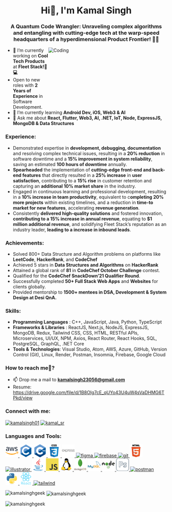 <h1 align="center">Hi👋, I'm Kamal Singh</h1>
<h3 align="center">A Quantum Code Wrangler: Unraveling complex algorithms and entangling with cutting-edge tech at the warp-speed headquarters of a hyperdimensional Product Frontier! 🚀🔬</h3>

<img align="right" alt="Coding" width="370" height="180" src="https://cdn.dribbble.com/users/1162077/screenshots/3848914/programmer.gif">

- 🔭 I’m currently working on **Cool Tech Products** at **Fleet Stack!🚀💻**
- Open to new roles with **2 Years of Experience** in Software Development.
- 🌱 I’m currently learning **Android Dev, iOS, Web3 & AI**
- 💬 Ask me about **React, Flutter, Web3, AI, .NET, IoT, Node, ExpressJS, MongoDB & Data Structures**

<h3 align="left">Experience:</h3>

- Demonstrated expertise in **development, debugging, documentation** and resolving complex technical issues, resulting in a **20% reduction** in software downtime and a **15% improvement in system reliability**, saving an estimated **100 hours of downtime** annually.
- **Spearheaded** the implementation of **cutting-edge front-end and back-end features** that directly resulted in a **25% increase** in **user satisfaction**, contributing to a **15% rise** in customer retention and capturing an **additional 10% market share** in the industry.
- Engaged in continuous learning and professional development, resulting in a **10% increase in team productivity**, equivalent to c**ompleting 20% more projects** within existing timelines, and a reduction in **time-to market for new features**, accelerating **revenue generation**.
- Consistently **delivered high-quality solutions** and fostered innovation, **contributing to a 15% increase in annual revenue**, equating to **$1 million additional revenue**, and solidifying Fleet Stack’s reputation as an industry leader, **leading to a increase in inbound leads**.

<h3 align="left">Achievements:</h3>

- Solved 800+ Data Structure and Algorithm problems on platforms like **LeetCode**, **HackerRank**, and **CodeChef**
- Achieved 5 stars in **Data Structures and Algorithms** on **HackerRank**
- Attained a global rank of **81** in **CodeChef October Challenge** contest.
- Qualified for the **CodeChef SnackDown’21 Qualifier Round**.
- Successfully completed **50+ Full Stack Web Apps** and **Websites** for clients globally.
- Provided mentorship to **1500+ mentees in DSA, Development & System Design at Desi QnA.**

<h3 align="left">Skills:</h3>

- **Programming Languages** : C++, JavaScript, Java, Python, TypeScript
- **Frameworks & Libraries** :  ReactJS, Next.js, NodeJS, ExpressJS, MongoDB, Redux, Tailwind CSS, CSS, HTML, RESTful APIs, Microservices, UI/UX, NPM, Axios, React Router, React Hooks, SQL, PostgreSQL, GraphQL, .NET Core
- **Tools & Technologies**: Visual Studio, Atom, AWS, Azure, GitHub, Version Control (Git), Linux, Render, Postman, Insomnia, Firebase, Google Cloud

<h3 align="left">How to reach me📩?</h3>

- 📫 Drop me a mail to **kamalsingh23056@gmail.com**
- Resume: https://drive.google.com/file/d/1B8Olg7cE_qUYo43U4uW4sVaDHMG6TPkd/view



<h3 align="left">Connect with me:</h3>
<p align="left">
<a href="https://linkedin.com/in/kamalsingh01" target="blank"><img align="center" src="https://raw.githubusercontent.com/rahuldkjain/github-profile-readme-generator/master/src/images/icons/Social/linked-in-alt.svg" alt="kamalsingh01" height="30" width="40" /></a>
<!-- <a href="https://instagram.com/kamalrsrajput" target="blank"><img align="center" src="https://raw.githubusercontent.com/rahuldkjain/github-profile-readme-generator/master/src/images/icons/Social/instagram.svg" alt="kamalrsrajput" height="30" width="40" /></a> -->
<a href="https://www.leetcode.com/kamal_sr" target="blank"><img align="center" src="https://raw.githubusercontent.com/rahuldkjain/github-profile-readme-generator/master/src/images/icons/Social/leet-code.svg" alt="kamal_sr" height="30" width="40" /></a>
</p>

<h3 align="left">Languages and Tools:</h3>
<p align="left"> <a href="https://aws.amazon.com" target="_blank" rel="noreferrer"> <img src="https://raw.githubusercontent.com/devicons/devicon/master/icons/amazonwebservices/amazonwebservices-original-wordmark.svg" alt="aws" width="40" height="40"/> </a> <a href="https://www.cprogramming.com/" target="_blank" rel="noreferrer"> <img src="https://raw.githubusercontent.com/devicons/devicon/master/icons/c/c-original.svg" alt="c" width="40" height="40"/> </a> <a href="https://www.w3schools.com/cpp/" target="_blank" rel="noreferrer"> <img src="https://raw.githubusercontent.com/devicons/devicon/master/icons/cplusplus/cplusplus-original.svg" alt="cplusplus" width="40" height="40"/> </a> <a href="https://www.w3schools.com/css/" target="_blank" rel="noreferrer"> <img src="https://raw.githubusercontent.com/devicons/devicon/master/icons/css3/css3-original-wordmark.svg" alt="css3" width="40" height="40"/> </a> <a href="https://expressjs.com" target="_blank" rel="noreferrer"> <img src="https://raw.githubusercontent.com/devicons/devicon/master/icons/express/express-original-wordmark.svg" alt="express" width="40" height="40"/> </a> <a href="https://www.figma.com/" target="_blank" rel="noreferrer"> <img src="https://www.vectorlogo.zone/logos/figma/figma-icon.svg" alt="figma" width="40" height="40"/> </a> <a href="https://firebase.google.com/" target="_blank" rel="noreferrer"> <img src="https://www.vectorlogo.zone/logos/firebase/firebase-icon.svg" alt="firebase" width="40" height="40"/> </a> <a href="https://git-scm.com/" target="_blank" rel="noreferrer"> <img src="https://www.vectorlogo.zone/logos/git-scm/git-scm-icon.svg" alt="git" width="40" height="40"/> </a> <a href="https://www.w3.org/html/" target="_blank" rel="noreferrer"> <img src="https://raw.githubusercontent.com/devicons/devicon/master/icons/html5/html5-original-wordmark.svg" alt="html5" width="40" height="40"/> </a> <a href="https://www.adobe.com/in/products/illustrator.html" target="_blank" rel="noreferrer"> <img src="https://www.vectorlogo.zone/logos/adobe_illustrator/adobe_illustrator-icon.svg" alt="illustrator" width="40" height="40"/> </a> <a href="https://www.java.com" target="_blank" rel="noreferrer"> <img src="https://raw.githubusercontent.com/devicons/devicon/master/icons/java/java-original.svg" alt="java" width="40" height="40"/> </a> <a href="https://developer.mozilla.org/en-US/docs/Web/JavaScript" target="_blank" rel="noreferrer"> <img src="https://raw.githubusercontent.com/devicons/devicon/master/icons/javascript/javascript-original.svg" alt="javascript" width="40" height="40"/> </a> <a href="https://www.linux.org/" target="_blank" rel="noreferrer"> <img src="https://raw.githubusercontent.com/devicons/devicon/master/icons/linux/linux-original.svg" alt="linux" width="40" height="40"/> </a> <a href="https://www.mongodb.com/" target="_blank" rel="noreferrer"> <img src="https://raw.githubusercontent.com/devicons/devicon/master/icons/mongodb/mongodb-original-wordmark.svg" alt="mongodb" width="40" height="40"/> </a> <a href="https://www.mysql.com/" target="_blank" rel="noreferrer"> <img src="https://raw.githubusercontent.com/devicons/devicon/master/icons/mysql/mysql-original-wordmark.svg" alt="mysql" width="40" height="40"/> </a> <a href="https://nodejs.org" target="_blank" rel="noreferrer"> <img src="https://raw.githubusercontent.com/devicons/devicon/master/icons/nodejs/nodejs-original-wordmark.svg" alt="nodejs" width="40" height="40"/> </a> <a href="https://www.photoshop.com/en" target="_blank" rel="noreferrer"> <img src="https://raw.githubusercontent.com/devicons/devicon/master/icons/photoshop/photoshop-line.svg" alt="photoshop" width="40" height="40"/> </a> <a href="https://postman.com" target="_blank" rel="noreferrer"> <img src="https://www.vectorlogo.zone/logos/getpostman/getpostman-icon.svg" alt="postman" width="40" height="40"/> </a> <a href="https://www.python.org" target="_blank" rel="noreferrer"> <img src="https://raw.githubusercontent.com/devicons/devicon/master/icons/python/python-original.svg" alt="python" width="40" height="40"/> </a> <a href="https://reactjs.org/" target="_blank" rel="noreferrer"> <img src="https://raw.githubusercontent.com/devicons/devicon/master/icons/react/react-original-wordmark.svg" alt="react" width="40" height="40"/> </a> <a href="https://tailwindcss.com/" target="_blank" rel="noreferrer"> <img src="https://www.vectorlogo.zone/logos/tailwindcss/tailwindcss-icon.svg" alt="tailwind" width="40" height="40"/> </a> </p>

<p><img align="left" src="https://github-readme-stats.vercel.app/api/top-langs?username=kamalsinghgeek&show_icons=true&locale=en&layout=compact" alt="kamalsinghgeek" /></p>

<p>&nbsp;<img align="center" src="https://github-readme-stats.vercel.app/api?username=kamalsinghgeek&show_icons=true&locale=en" alt="kamalsinghgeek" /></p>

<p><img align="center" src="https://github-readme-streak-stats.herokuapp.com/?user=kamalsinghgeek&" alt="kamalsinghgeek" /></p>
